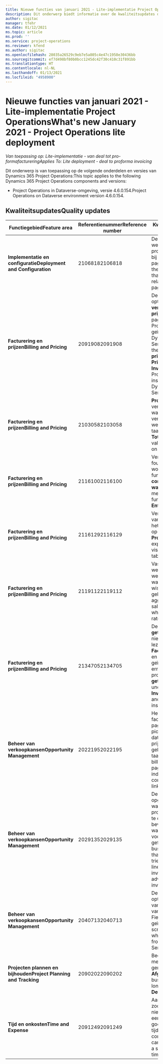 ```yaml
---
title: Nieuwe functies van januari 2021 - Lite-implementatie Project Operations
description: Dit onderwerp biedt informatie over de kwaliteitsupdates die beschikbaar zijn in de release van januari 2021 voor de Lite-implementatie van Project Operations.
author: sigitac
manager: tfehr
ms.date: 01/12/2021
ms.topic: article
ms.prod: ''
ms.service: project-operations
ms.reviewer: kfend
ms.author: sigitac
ms.openlocfilehash: 28035a26529c9eb7e5a805c4e47c1958e30436bb
ms.sourcegitcommit: ef7d498bf80b0bcc1245dc42f30c410c31f891bb
ms.translationtype: HT
ms.contentlocale: nl-NL
ms.lasthandoff: 01/13/2021
ms.locfileid: "4958900"
---
```

# <a name="whats-new-january-2021---project-operations-lite-deployment"></a><span data-ttu-id="1da1e-103">Nieuwe functies van januari 2021 - Lite-implementatie Project Operations</span><span class="sxs-lookup"><span data-stu-id="1da1e-103">What's new January 2021 - Project Operations lite deployment</span></span>


<span data-ttu-id="1da1e-104">_Van toepassing op: Lite-implementatie - van deal tot pro-formafacturering_</span><span class="sxs-lookup"><span data-stu-id="1da1e-104">_Applies To: Lite deployment - deal to proforma invoicing_</span></span>

<span data-ttu-id="1da1e-105">Dit onderwerp is van toepassing op de volgende onderdelen en versies van Dynamics 365 Project Operations:</span><span class="sxs-lookup"><span data-stu-id="1da1e-105">This topic applies to the following Dynamics 365 Project Operations components and versions:</span></span>

  - <span data-ttu-id="1da1e-106">Project Operations in Dataverse-omgeving, versie 4.6.0.154.</span><span class="sxs-lookup"><span data-stu-id="1da1e-106">Project Operations on Dataverse environment version 4.6.0.154.</span></span>
  
## <a name="quality-updates"></a><span data-ttu-id="1da1e-107">Kwaliteitsupdates</span><span class="sxs-lookup"><span data-stu-id="1da1e-107">Quality updates</span></span>

| <span data-ttu-id="1da1e-108">**Functiegebied**</span><span class="sxs-lookup"><span data-stu-id="1da1e-108">**Feature area**</span></span> | <span data-ttu-id="1da1e-109">**Referentienummer**</span><span class="sxs-lookup"><span data-stu-id="1da1e-109">**Reference number**</span></span> | <span data-ttu-id="1da1e-110">**Kwaliteitsupdate**</span><span class="sxs-lookup"><span data-stu-id="1da1e-110">**Quality update**</span></span> |
| --- | --- | --- |
| <span data-ttu-id="1da1e-111">**Implementatie en configuratie**</span><span class="sxs-lookup"><span data-stu-id="1da1e-111">**Deployment and Configuration**</span></span> | <span data-ttu-id="1da1e-112">2106818</span><span class="sxs-lookup"><span data-stu-id="1da1e-112">2106818</span></span> | <span data-ttu-id="1da1e-113">De hernoeming van de webresource die problemen veroorzaakte bij het aanpassen van een pagina, is opgelost.</span><span class="sxs-lookup"><span data-stu-id="1da1e-113">Fixed the webresource rename that was causing issues related to customizing a page.</span></span> |
| <span data-ttu-id="1da1e-114">**Facturering en prijzen**</span><span class="sxs-lookup"><span data-stu-id="1da1e-114">**Billing and Pricing**</span></span> | <span data-ttu-id="1da1e-115">2091908</span><span class="sxs-lookup"><span data-stu-id="1da1e-115">2091908</span></span> | <span data-ttu-id="1da1e-116">De zichtbaarheid van de opties **Prijzen vergrendelen** en **Huidige prijzen gebruiken** op de pagina **Factuur** wanneer Project Operations is geïnstalleerd samen met Dynamics 365 Field Service is opgelost.</span><span class="sxs-lookup"><span data-stu-id="1da1e-116">Fixed the visibility of the **Lock pricing** and **Use Current Pricing** options on the **Invoice** page when Project Operations is installed together with Dynamics 365 Field Service.</span></span> |
| <span data-ttu-id="1da1e-117">**Facturering en prijzen**</span><span class="sxs-lookup"><span data-stu-id="1da1e-117">**Billing and Pricing**</span></span> | <span data-ttu-id="1da1e-118">2103058</span><span class="sxs-lookup"><span data-stu-id="1da1e-118">2103058</span></span> | <span data-ttu-id="1da1e-119">**Projecttotalen** is vernieuwd om null-waarden te kunnen verwerken voor de werkelijke kosten van een taak.</span><span class="sxs-lookup"><span data-stu-id="1da1e-119">Refreshed **Project Totals** to handle null values for the actual cost on a task.</span></span> |
| <span data-ttu-id="1da1e-120">**Facturering en prijzen**</span><span class="sxs-lookup"><span data-stu-id="1da1e-120">**Billing and Pricing**</span></span> | <span data-ttu-id="1da1e-121">2116100</span><span class="sxs-lookup"><span data-stu-id="1da1e-121">2116100</span></span> | <span data-ttu-id="1da1e-122">Verbeterde foutmeldingen die worden gebruikt met de functionaliteit **Boekingen corrigeren op werkelijke waarden**.</span><span class="sxs-lookup"><span data-stu-id="1da1e-122">Improved error messages used with the functionality, **Correct Entries on Actuals**.</span></span> |
| <span data-ttu-id="1da1e-123">**Facturering en prijzen**</span><span class="sxs-lookup"><span data-stu-id="1da1e-123">**Billing and Pricing**</span></span> | <span data-ttu-id="1da1e-124">2116129</span><span class="sxs-lookup"><span data-stu-id="1da1e-124">2116129</span></span> | <span data-ttu-id="1da1e-125">Verbeterde zichtbaarheid van kostenramingen op het tabblad **Schattingen** op de pagina **Projecten**.</span><span class="sxs-lookup"><span data-stu-id="1da1e-125">Improved expense estimates visibility on the **Estimates** tab on the **Projects** page.</span></span> |
| <span data-ttu-id="1da1e-126">**Facturering en prijzen**</span><span class="sxs-lookup"><span data-stu-id="1da1e-126">**Billing and Pricing**</span></span> | <span data-ttu-id="1da1e-127">2119112</span><span class="sxs-lookup"><span data-stu-id="1da1e-127">2119112</span></span> | <span data-ttu-id="1da1e-128">Vaste aggregatie van werkelijke verkopen en werkelijke kosten wanneer verschillende wisselkoersen worden gebruikt.</span><span class="sxs-lookup"><span data-stu-id="1da1e-128">Fixed aggregation of actual sales and actual cost when different exchange rates are used.</span></span> |
| <span data-ttu-id="1da1e-129">**Facturering en prijzen**</span><span class="sxs-lookup"><span data-stu-id="1da1e-129">**Billing and Pricing**</span></span> | <span data-ttu-id="1da1e-130">2134705</span><span class="sxs-lookup"><span data-stu-id="1da1e-130">2134705</span></span> | <span data-ttu-id="1da1e-131">De fout 'Kan eigenschap **getResourceString** van niet gedefinieerd niet lezen' wanneer de pagina **Factuur** wordt geopend en Field Service wordt geïnstalleerd.</span><span class="sxs-lookup"><span data-stu-id="1da1e-131">Fixed the error, "Cannot read property **getResourceString** of undefined" when the **Invoice** page is opened and Field Service is installed.</span></span> |
| <span data-ttu-id="1da1e-132">**Beheer van verkoopkansen**</span><span class="sxs-lookup"><span data-stu-id="1da1e-132">**Opportunity Management**</span></span> | <span data-ttu-id="1da1e-133">2022195</span><span class="sxs-lookup"><span data-stu-id="1da1e-133">2022195</span></span> | <span data-ttu-id="1da1e-134">Het taakgebaseerde factureringsraster op de pagina **Project** bevat een pictogram dat aangeeft dat er een contract- of prijsopgaveregel is gekoppeld aan die taak.</span><span class="sxs-lookup"><span data-stu-id="1da1e-134">The task-based billing grid on the **Project** page includes an icon indicating that there is a contract or quote line linked to that task.</span></span> |
| <span data-ttu-id="1da1e-135">**Beheer van verkoopkansen**</span><span class="sxs-lookup"><span data-stu-id="1da1e-135">**Opportunity Management**</span></span> | <span data-ttu-id="1da1e-136">2029135</span><span class="sxs-lookup"><span data-stu-id="1da1e-136">2029135</span></span> | <span data-ttu-id="1da1e-137">De bedrijfsprocesfout opgelost die optreedt wanneer een gebruiker probeert een factuurregel te openen op een bevestigde factuur waarop een voorschotbedrag is gefactureerd.</span><span class="sxs-lookup"><span data-stu-id="1da1e-137">Fixed the business process error that occurs when a user tries to open an invoice line on a confirmed invoice that has an advance amount invoiced.</span></span> |
| <span data-ttu-id="1da1e-138">**Beheer van verkoopkansen**</span><span class="sxs-lookup"><span data-stu-id="1da1e-138">**Opportunity Management**</span></span> | <span data-ttu-id="1da1e-139">2040713</span><span class="sxs-lookup"><span data-stu-id="1da1e-139">2040713</span></span> | <span data-ttu-id="1da1e-140">De scriptfout opgelost die optreedt bij het maken van een factuur op basis van een contract waarbij Field Service is geïnstalleerd.</span><span class="sxs-lookup"><span data-stu-id="1da1e-140">Fixed the script error that occurs when creating an invoice from a contract and Field Service is installed.</span></span> |
| <span data-ttu-id="1da1e-141">**Projecten plannen en bijhouden**</span><span class="sxs-lookup"><span data-stu-id="1da1e-141">**Project Planning and Tracking**</span></span> | <span data-ttu-id="1da1e-142">2090202</span><span class="sxs-lookup"><span data-stu-id="1da1e-142">2090202</span></span> | <span data-ttu-id="1da1e-143">Bedrijfsregels die niet meer worden gebruikt, gemarkeerd als **Afgeschaft**.</span><span class="sxs-lookup"><span data-stu-id="1da1e-143">Marked business rules that are no longer used as **Deprecated**.</span></span> |
| <span data-ttu-id="1da1e-144">**Tijd en onkosten**</span><span class="sxs-lookup"><span data-stu-id="1da1e-144">**Time and Expense**</span></span> | <span data-ttu-id="1da1e-145">2091249</span><span class="sxs-lookup"><span data-stu-id="1da1e-145">2091249</span></span> | <span data-ttu-id="1da1e-146">Aangescherpte controles, zodat gebruikers de taak niet kunnen wijzigen op een ingediende of goedgekeurde tijdsvermelding.</span><span class="sxs-lookup"><span data-stu-id="1da1e-146">Tightened controls so that users can't change the task on a submitted or approved time entry.</span></span> |
